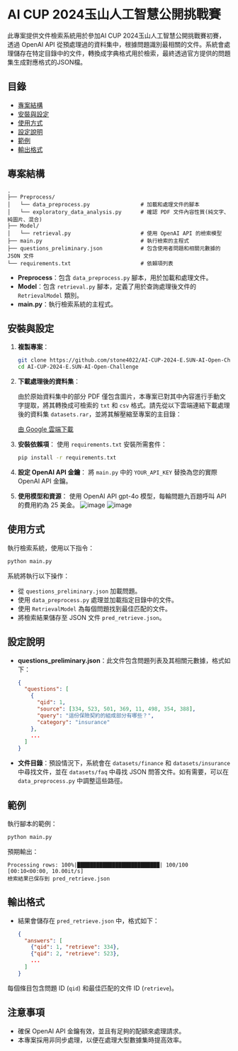 # AI CUP 2024玉山人工智慧公開挑戰賽

此專案提供文件檢索系統用於參加AI CUP 2024玉山人工智慧公開挑戰賽初賽，透過 OpenAI API 從預處理過的資料集中，根據問題識別最相關的文件。系統會處理儲存在特定目錄中的文件，轉換成字典格式用於檢索，最終透過官方提供的問題集生成對應格式的JSON檔。

## 目錄

- [專案結構](#專案結構)
- [安裝與設定](#安裝與設定)
- [使用方式](#使用方式)
- [設定說明](#設定說明)
- [範例](#範例)
- [輸出格式](#輸出格式)

## 專案結構

```
.
├── Preprocess/
│   └── data_preprocess.py                # 加載和處理文件的腳本
│   └── exploratory_data_analysis.py      # 確認 PDF 文件內容性質(純文字、純圖片、混合)
├── Model/
│   └── retrieval.py                      # 使用 OpenAI API 的檢索模型
├── main.py                               # 執行檢索的主程式
├── questions_preliminary.json            # 包含使用者問題和相關元數據的 JSON 文件
└── requirements.txt                      # 依賴項列表
```

- **Preprocess**：包含 `data_preprocess.py` 腳本，用於加載和處理文件。
- **Model**：包含 `retrieval.py` 腳本，定義了用於查詢處理後文件的 `RetrievalModel` 類別。
- **main.py**：執行檢索系統的主程式。

## 安裝與設定

1. **複製專案**：
   ```bash
   git clone https://github.com/stone4022/AI-CUP-2024-E.SUN-AI-Open-Challenge.git
   cd AI-CUP-2024-E.SUN-AI-Open-Challenge
   ```

2. **下載處理後的資料集**：

   由於原始資料集中的部分 PDF 僅包含圖片，本專案已對其中內容進行手動文字提取，將其轉換成可檢索的 `txt` 和 `csv` 格式。請先從以下雲端連結下載處理後的資料集 `datasets.rar`，並將其解壓縮至專案的主目錄：
   
   [由 Google 雲端下載](https://drive.google.com/file/d/1YpfDvjFP1nTzJXdlUl8oA5AUrWw5VIla/view?usp=drive_link)

3. **安裝依賴項**：
   使用 `requirements.txt` 安裝所需套件：
   ```bash
   pip install -r requirements.txt
   ```

4. **設定 OpenAI API 金鑰**：
   將 `main.py` 中的 `YOUR_API_KEY` 替換為您的實際 OpenAI API 金鑰。

5. **使用模型和資源**：
   使用 OpenAI API gpt-4o 模型，每輪問題九百題呼叫 API 的費用約為 25 美金。
   ![image](https://github.com/user-attachments/assets/a9c087a0-1676-414b-9713-4cd0faf8da1d)
   ![image](https://github.com/user-attachments/assets/991fb48d-2b07-4e2f-9b72-c61166e196f8)

## 使用方式

執行檢索系統，使用以下指令：

```bash
python main.py
```

系統將執行以下操作：
- 從 `questions_preliminary.json` 加載問題。
- 使用 `data_preprocess.py` 處理並加載指定目錄中的文件。
- 使用 `RetrievalModel` 為每個問題找到最佳匹配的文件。
- 將檢索結果儲存至 JSON 文件 `pred_retrieve.json`。

## 設定說明

- **questions_preliminary.json**：此文件包含問題列表及其相關元數據，格式如下：
  ```json
  {
    "questions": [
      {
        "qid": 1,
        "source": [334, 523, 501, 369, 11, 498, 354, 388],
        "query": "這份保險契約的組成部分有哪些？",
        "category": "insurance"
      },
      ...
    ]
  }
  ```

- **文件目錄**：預設情況下，系統會在 `datasets/finance` 和 `datasets/insurance` 中尋找文件，並在 `datasets/faq` 中尋找 JSON 問答文件。如有需要，可以在 `data_preprocess.py` 中調整這些路徑。

## 範例

執行腳本的範例：

```bash
python main.py
```

預期輸出：
```
Processing rows: 100%|██████████████████████████| 100/100 [00:10<00:00, 10.00it/s]
檢索結果已保存到 pred_retrieve.json
```

## 輸出格式

- 結果會儲存在 `pred_retrieve.json` 中，格式如下：
  ```json
  {
    "answers": [
      {"qid": 1, "retrieve": 334},
      {"qid": 2, "retrieve": 523},
      ...
    ]
  }
  ```

每個條目包含問題 ID (`qid`) 和最佳匹配的文件 ID (`retrieve`)。

## 注意事項

- 確保 OpenAI API 金鑰有效，並且有足夠的配額來處理請求。
- 本專案採用非同步處理，以便在處理大型數據集時提高效率。
